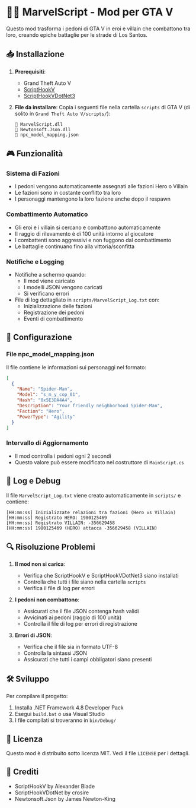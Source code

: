 # 🦸‍♂️ MarvelScript - Mod per GTA V

Questo mod trasforma i pedoni di GTA V in eroi e villain che combattono tra loro, creando epiche battaglie per le strade di Los Santos.

## 📥 Installazione

1. **Prerequisiti**:
   - Grand Theft Auto V
   - [ScriptHookV](http://www.dev-c.com/gtav/scripthookv/)
   - [ScriptHookVDotNet3](https://github.com/crosire/scripthookvdotnet/releases)

2. **File da installare**:
   Copia i seguenti file nella cartella `scripts` di GTA V (di solito in `Grand Theft Auto V/scripts/`):
   ```
   📄 MarvelScript.dll
   📄 Newtonsoft.Json.dll
   📄 npc_model_mapping.json
   ```

## 🎮 Funzionalità

### Sistema di Fazioni
- I pedoni vengono automaticamente assegnati alle fazioni Hero o Villain
- Le fazioni sono in costante conflitto tra loro
- I personaggi mantengono la loro fazione anche dopo il respawn

### Combattimento Automatico
- Gli eroi e i villain si cercano e combattono automaticamente
- Il raggio di rilevamento è di 100 unità intorno al giocatore
- I combattenti sono aggressivi e non fuggono dal combattimento
- Le battaglie continuano fino alla vittoria/sconfitta

### Notifiche e Logging
- Notifiche a schermo quando:
  - Il mod viene caricato
  - I modelli JSON vengono caricati
  - Si verificano errori
- File di log dettagliato in `scripts/MarvelScript_Log.txt` con:
  - Inizializzazione delle fazioni
  - Registrazione dei pedoni
  - Eventi di combattimento

## 🔧 Configurazione

### File npc_model_mapping.json
Il file contiene le informazioni sui personaggi nel formato:
```json
[
  {
    "Name": "Spider-Man",
    "Model": "s_m_y_cop_01",
    "Hash": "0x5E3DA4A4",
    "Description": "Your friendly neighborhood Spider-Man",
    "Faction": "Hero",
    "PowerType": "Agility"
  }
]
```

### Intervallo di Aggiornamento
- Il mod controlla i pedoni ogni 2 secondi
- Questo valore può essere modificato nel costruttore di `MainScript.cs`

## 📝 Log e Debug

Il file `MarvelScript_Log.txt` viene creato automaticamente in `scripts/` e contiene:
```
[HH:mm:ss] Inizializzate relazioni tra fazioni (Hero vs Villain)
[HH:mm:ss] Registrato HERO: 1980125469
[HH:mm:ss] Registrato VILLAIN: -356629458
[HH:mm:ss] 1980125469 (HERO) attacca -356629458 (VILLAIN)
```

## 🔍 Risoluzione Problemi

1. **Il mod non si carica**:
   - Verifica che ScriptHookV e ScriptHookVDotNet3 siano installati
   - Controlla che tutti i file siano nella cartella `scripts`
   - Verifica il file di log per errori

2. **I pedoni non combattono**:
   - Assicurati che il file JSON contenga hash validi
   - Avvicinati ai pedoni (raggio di 100 unità)
   - Controlla il file di log per errori di registrazione

3. **Errori di JSON**:
   - Verifica che il file sia in formato UTF-8
   - Controlla la sintassi JSON
   - Assicurati che tutti i campi obbligatori siano presenti

## 🛠️ Sviluppo

Per compilare il progetto:
1. Installa .NET Framework 4.8 Developer Pack
2. Esegui `build.bat` o usa Visual Studio
3. I file compilati si troveranno in `bin/Debug/`

## 📄 Licenza

Questo mod è distribuito sotto licenza MIT. Vedi il file `LICENSE` per i dettagli.

## 👥 Crediti

- ScriptHookV by Alexander Blade
- ScriptHookVDotNet by crosire
- Newtonsoft.Json by James Newton-King 